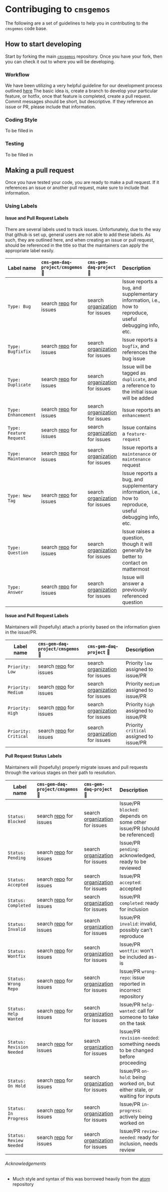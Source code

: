 # Contribuging to ```cmsgemos```
The following are a set of guidelines to help you in contributing to the ```cmsgemos``` code base.

## How to start developing
Start by forking the main [```cmsgemos```](https://github.com/cms-gem-daq-project/cmsgemos) repository.
Once you have your fork, then you can check it out to where you will be developing.


### Workflow
We have been utilizing a very helpful guideline for our development process outlined [here](http://nvie.com/posts/a-successful-git-branching-model/)
The basic idea is, create a branch to develop your particular feature, or hotfix, once that feature is completed, create a pull request.
Commit messages should be short, but descriptive.  If they reference an issue or PR, please include that information.

### Coding Style
To be filled in

### Testing
To be filled in

## Making a pull request
Once you have tested your code, you are ready to make a pull request.  If it references an issue or another pull request, make sure to include that information.

### Using Labels
#### Issue and Pull Request Labels
There are several labels used to track issues.  Unfortunately, due to the way that github is set up, general users are not
able to add these labels.  As such, they are outlined here, and when creating an issue or pull request, should be referenced
in the title so that the maintainers can apply the appropriate label easily.

| Label name | `cms-gem-daq-project/cmsgemos` :mag_right: | `cms-gem-daq-project` :mag_right: | Description |
| ---------- |:------------------------------------------ |:--------------------------------- |:----------- |
| `Type: Bug` | search [repo][search-cmsgemos-repo-label-bug] for issues | search [organization][search-cms-gem-daq-project-label-bug] for issues | Issue reports a `bug`, and supplementary information, i.e., how to reproduce, useful debugging info, etc. |
| `Type: Bugfixfix` | search [repo][search-cmsgemos-repo-label-bugfix] for issues | search [organization][search-cms-gem-daq-project-label-bugfix] for issues | Issue reports a `bugfix`, and references the bug issue |
| `Type: Duplicate` | search [repo][search-cmsgemos-repo-label-duplicate] for issues | search [organization][search-cms-gem-daq-project-label-duplicate] for issues | Issue will be tagged as `duplicate`, and a reference to the initial issue will be added|
| `Type: Enhancement` | search [repo][search-cmsgemos-repo-label-enhancement] for issues | search [organization][search-cms-gem-daq-project-label-enhancement] for issues | Issue reports an `enhancement` |
| `Type: Feature Request` | search [repo][search-cmsgemos-repo-label-feature-request] for issues | search [organization][search-cms-gem-daq-project-label-feature-request] for issues | Issue contains a `feature-request` |
| `Type: Maintenance` | search [repo][search-cmsgemos-repo-label-maintenance] for issues | search [organization][search-cms-gem-daq-project-label-maintenance] for issues | Issue reports a `maintenance` or `maintenance` request |
| `Type: New Tag` | search [repo][search-cmsgemos-repo-label-new-tag] for issues | search [organization][search-cms-gem-daq-project-label-new-tag] for issues | Issue reports a bug, and supplementary information, i.e., how to reproduce, useful debugging info, etc. |
| `Type: Question` | search [repo][search-cmsgemos-repo-label-question] for issues | search [organization][search-cms-gem-daq-project-label-question] for issues | Issue raises a question, though it will generally be better to contact on mattermost |
| `Type: Answer` | search [repo][search-cmsgemos-repo-label-answer] for issues | search [organization][search-cms-gem-daq-project-label-answer] for issues | Issue will answer a previously referenced question|

#### Issue and Pull Request Labels
Maintainers will (hopefully) attach a priority based on the information given in the issue/PR.

| Label name | `cms-gem-daq-project/cmsgemos` :mag_right: | `cms-gem-daq-project` :mag_right: | Description |
| ---------- |:------------------------------------------ |:--------------------------------- |:----------- |
| `Priority: Low` | search [repo][search-cmsgemos-repo-priority-low] for issues | search [organization][search-cms-gem-daq-project-priority-low] for issues | Priority `low` assigned to issue/PR |
| `Priority: Medium` | search [repo][search-cmsgemos-repo-priority-medium] for issues | search [organization][search-cms-gem-daq-project-priority-medium] for issues | Priority `medium` assigned to issue/PR |
| `Priority: High` | search [repo][search-cmsgemos-repo-priority-high] for issues | search [organization][search-cms-gem-daq-project-priority-high] for issues | Priority `high` assigned to issue/PR |
| `Priority: Critical` | search [repo][search-cmsgemos-repo-priority-critical] for issues | search [organization][search-cms-gem-daq-project-priority-critical] for issues | Priority `critical` assigned to issue/PR |

#### Pull Request Status Labels
Maintainers will (hopefully) properly migrate issues and pull requests through the various stages on their path to resolution.

| Label name | `cms-gem-daq-project/cmsgemos` :mag_right: | `cms-gem-daq-project` :mag_right: | Description |
| ---------- |:------------------------------------------ |:--------------------------------- |:----------- |
| `Status: Blocked` | search [repo][search-cmsgemos-repo-status-blocked] for issues | search [organization][search-cms-gem-daq-project-status-blocked] for issues | Issue/PR `blocked`: depends on some other issue/PR (should be referenced) |
| `Status: Pending` | search [repo][search-cmsgemos-repo-status-pending] for issues | search [organization][search-cms-gem-daq-project-status-pending] for issues | Issue/PR `pending`: acknowledged, ready to be reviewed |
| `Status: Accepted` | search [repo][search-cmsgemos-repo-status-accepted] for issues | search [organization][search-cms-gem-daq-project-status-accepted] for issues | Issue/PR `accepted`: accepted |
| `Status: Completed` | search [repo][search-cmsgemos-repo-status-completed] for issues | search [organization][search-cms-gem-daq-project-status-completed] for issues | Issue/PR `completed`: ready for inclusion |
| `Status: Invalid` | search [repo][search-cmsgemos-repo-status-invalid] for issues | search [organization][search-cms-gem-daq-project-status-invalid] for issues | Issue/PR `invalid`: invalid, possibly can't reproduce |
| `Status: Wontfix` | search [repo][search-cmsgemos-repo-status-wontfix] for issues | search [organization][search-cms-gem-daq-project-status-wontfix] for issues | Issue/PR `wontfix`: won't be included as-is |
| `Status: Wrong Repo` | search [repo][search-cmsgemos-repo-status-wrong-repo] for issues | search [organization][search-cms-gem-daq-project-status-wrong-repo] for issues | Issue/PR `wrong-repo`: issue reported in incorrect repository |
| `Status: Help Wanted` | search [repo][search-cmsgemos-repo-status-help-wanted] for issues | search [organization][search-cms-gem-daq-project-status-help-wanted] for issues | Issue/PR `help-wanted`: call for someone to take on the task |
| `Status: Revision Needed` | search [repo][search-cmsgemos-repo-status-revision-needed] for issues | search [organization][search-cms-gem-daq-project-status-revision-needed] for issues | Issue/PR `revision-needed`: something needs to be changed before proceeding |
| `Status: On Hold` | search [repo][search-cmsgemos-repo-status-on-hold] for issues | search [organization][search-cms-gem-daq-project-status-on-hold] for issues | Issue/PR `on-hold`:  being worked on, but either stale, or waiting for inputs |
| `Status: In Progress` | search [repo][search-cmsgemos-repo-status-in-progress] for issues | search [organization][search-cms-gem-daq-project-status-in-progress] for issues | Issue/PR `in-progress`:  actively being worked on |
| `Status: Review Needed` | search [repo][search-cmsgemos-repo-status-review-needed] for issues | search [organization][search-cms-gem-daq-project-status-review-needed] for issues | Issue/PR `review-needed`: ready for inclusion, needs review |

###### Acknowledgements
* Much style and syntax of this was borrowed heavily from the [atom](https://github.com/atom/atom/blob/master/CONTRIBUTING.md) repository

[search-cmsgemos-repo-label-bug]: https://github.com/issues?utf8=%E2%9C%93&q=is%3Aopen+is%3Aissue+repo%3cms-gem-daq-project%2cmsgemos+user%3Acms-gem-daq-project+label%3A%22Type%3A+Bug%22
[search-cms-gem-daq-project-label-bug]: https://github.com/issues?utf8=%E2%9C%93&q=is%3Aopen+is%3Aissue+user%3Acms-gem-daq-project+label%3A%22Type%3A+Bug%22
[search-cmsgemos-repo-label-bugfix]: https://github.com/issues?utf8=%E2%9C%93&q=is%3Aopen+is%3Aissue+repo%3cms-gem-daq-project%2cmsgemos+user%3Acms-gem-daq-project+label%3A%22Type%3A+Bugfix%22
[search-cms-gem-daq-project-label-bugfix]: https://github.com/issues?utf8=%E2%9C%93&q=is%3Aopen+is%3Aissue+user%3Acms-gem-daq-project+label%3A%22Type%3A+Bugfix%22
[search-cmsgemos-repo-label-duplicate]: https://github.com/issues?utf8=%E2%9C%93&q=is%3Aopen+is%3Aissue+repo%3cms-gem-daq-project%2cmsgemos+user%3Acms-gem-daq-project+label%3A%22Type%3A+Duplicate%22
[search-cms-gem-daq-project-label-duplicate]: https://github.com/issues?utf8=%E2%9C%93&q=is%3Aopen+is%3Aissue+user%3Acms-gem-daq-project+label%3A%22Type%3A+Duplicate%22
[search-cmsgemos-repo-label-enhancement]: https://github.com/issues?utf8=%E2%9C%93&q=is%3Aopen+is%3Aissue+repo%3cms-gem-daq-project%2cmsgemos+user%3Acms-gem-daq-project+label%3A%22Type%3A+Enhancement%22
[search-cms-gem-daq-project-label-enhancement]: https://github.com/issues?utf8=%E2%9C%93&q=is%3Aopen+is%3Aissue+user%3Acms-gem-daq-project+label%3A%22Type%3A+Enhancement%22
[search-cmsgemos-repo-label-feature-request]: https://github.com/issues?utf8=%E2%9C%93&q=is%3Aopen+is%3Aissue+repo%3cms-gem-daq-project%2cmsgemos+user%3Acms-gem-daq-project+label%3A%22Type%3A+Feature+Request%22
[search-cms-gem-daq-project-label-feature-request]: https://github.com/issues?utf8=%E2%9C%93&q=is%3Aopen+is%3Aissue+user%3Acms-gem-daq-project+label%3A%22Type%3A+Feature+Request%22
[search-cmsgemos-repo-label-maintenance]: https://github.com/issues?utf8=%E2%9C%93&q=is%3Aopen+is%3Aissue+repo%3cms-gem-daq-project%2cmsgemos+user%3Acms-gem-daq-project+label%3A%22Type%3A+Maintenance%22
[search-cms-gem-daq-project-label-maintenance]: https://github.com/issues?utf8=%E2%9C%93&q=is%3Aopen+is%3Aissue+user%3Acms-gem-daq-project+label%3A%22Type%3A+Maintenance%22
[search-cmsgemos-repo-label-question]: https://github.com/issues?utf8=%E2%9C%93&q=is%3Aopen+is%3Aissue+repo%3cms-gem-daq-project%2cmsgemos+user%3Acms-gem-daq-project+label%3A%22Type%3A+Question%22
[search-cms-gem-daq-project-label-question]: https://github.com/issues?utf8=%E2%9C%93&q=is%3Aopen+is%3Aissue+user%3Acms-gem-daq-project+label%3A%22Type%3A+Question%22
[search-cmsgemos-repo-label-answer]: https://github.com/issues?utf8=%E2%9C%93&q=is%3Aopen+is%3Aissue+repo%3cms-gem-daq-project%2cmsgemos+user%3Acms-gem-daq-project+label%3A%22Type%3A+Answer%22
[search-cms-gem-daq-project-label-answer]: https://github.com/issues?utf8=%E2%9C%93&q=is%3Aopen+is%3Aissue+user%3Acms-gem-daq-project+label%3A%22Type%3A+Answer%22
[search-cmsgemos-repo-label-new-tag]: https://github.com/issues?utf8=%E2%9C%93&q=is%3Aopen+is%3Aissue+repo%3cms-gem-daq-project%2cmsgemos+user%3Acms-gem-daq-project+label%3A%22Type%3A+New+Tag%22
[search-cms-gem-daq-project-label-new-tag]: https://github.com/issues?utf8=%E2%9C%93&q=is%3Aopen+is%3Aissue+user%3Acms-gem-daq-project+label%3A%22Type%3A+New+Tag%22

[search-cmsgemos-repo-priority-low]: https://github.com/issues?utf8=%E2%9C%93&q=is%3Aopen+is%3Aissue+repo%3cms-gem-daq-project%2cmsgemos+user%3Acms-gem-daq-project+label%3A%22Priority%3A+Low%22
[search-cms-gem-daq-project-priority-low]: https://github.com/issues?utf8=%E2%9C%93&q=is%3Aopen+is%3Aissue+user%3Acms-gem-daq-project+label%3A%22Priority%3A+Low%22
[search-cmsgemos-repo-priority-medium]: https://github.com/issues?utf8=%E2%9C%93&q=is%3Aopen+is%3Aissue+repo%3cms-gem-daq-project%2cmsgemos+user%3Acms-gem-daq-project+label%3A%22Priority%3A+Medium%22
[search-cms-gem-daq-project-priority-medium]: https://github.com/issues?utf8=%E2%9C%93&q=is%3Aopen+is%3Aissue+user%3Acms-gem-daq-project+label%3A%22Priority%3A+Medium%22
[search-cmsgemos-repo-priority-high]: https://github.com/issues?utf8=%E2%9C%93&q=is%3Aopen+is%3Aissue+repo%3cms-gem-daq-project%2cmsgemos+user%3Acms-gem-daq-project+label%3A%22Priority%3A+High%22
[search-cms-gem-daq-project-priority-high]: https://github.com/issues?utf8=%E2%9C%93&q=is%3Aopen+is%3Aissue+user%3Acms-gem-daq-project+label%3A%22Priority%3A+High%22
[search-cmsgemos-repo-priority-critical]: https://github.com/issues?utf8=%E2%9C%93&q=is%3Aopen+is%3Aissue+repo%3cms-gem-daq-project%2cmsgemos+user%3Acms-gem-daq-project+label%3A%22Priority%3A+Critical%22
[search-cms-gem-daq-project-priority-critical]: https://github.com/issues?utf8=%E2%9C%93&q=is%3Aopen+is%3Aissue+user%3Acms-gem-daq-project+label%3A%22Priority%3A+Critical%22

[search-cmsgemos-repo-status-invalid]: https://github.com/issues?utf8=%E2%9C%93&q=is%3Aopen+is%3Aissue+repo%3cms-gem-daq-project%2cmsgemos+user%3Acms-gem-daq-project+label%3A%22Status%3A+Invalid%22
[search-cms-gem-daq-project-status-invalid]: https://github.com/issues?utf8=%E2%9C%93&q=is%3Aopen+is%3Aissue+user%3Acms-gem-daq-project+label%3A%22Status%3A+Invalid%22
[search-cmsgemos-repo-status-wontfix]: https://github.com/issues?utf8=%E2%9C%93&q=is%3Aopen+is%3Aissue+repo%3cms-gem-daq-project%2cmsgemos+user%3Acms-gem-daq-project+label%3A%22Status%3A+Wontfix%22
[search-cms-gem-daq-project-status-wontfix]: https://github.com/issues?utf8=%E2%9C%93&q=is%3Aopen+is%3Aissue+user%3Acms-gem-daq-project+label%3A%22Status%3A+Wontfix%22
[search-cmsgemos-repo-status-accepted]: https://github.com/issues?utf8=%E2%9C%93&q=is%3Aopen+is%3Aissue+repo%3cms-gem-daq-project%2cmsgemos+user%3Acms-gem-daq-project+label%3A%22Status%3A+Accepted%22
[search-cms-gem-daq-project-status-accepted]: https://github.com/issues?utf8=%E2%9C%93&q=is%3Aopen+is%3Aissue+user%3Acms-gem-daq-project+label%3A%22Status%3A+Accepted%22
[search-cmsgemos-repo-status-completed]: https://github.com/issues?utf8=%E2%9C%93&q=is%3Aopen+is%3Aissue+repo%3cms-gem-daq-project%2cmsgemos+user%3Acms-gem-daq-project+label%3A%22Status%3A+Completed%22
[search-cms-gem-daq-project-status-completed]: https://github.com/issues?utf8=%E2%9C%93&q=is%3Aopen+is%3Aissue+user%3Acms-gem-daq-project+label%3A%22Status%3A+Completed%22
[search-cmsgemos-repo-status-pending]: https://github.com/issues?utf8=%E2%9C%93&q=is%3Aopen+is%3Aissue+repo%3cms-gem-daq-project%2cmsgemos+user%3Acms-gem-daq-project+label%3A%22Status%3A+Pending%22
[search-cms-gem-daq-project-status-pending]: https://github.com/issues?utf8=%E2%9C%93&q=is%3Aopen+is%3Aissue+user%3Acms-gem-daq-project+label%3A%22Status%3A+Pending%22
[search-cmsgemos-repo-status-blocked]: https://github.com/issues?utf8=%E2%9C%93&q=is%3Aopen+is%3Aissue+repo%3cms-gem-daq-project%2cmsgemos+user%3Acms-gem-daq-project+label%3A%22Status%3A+Blocked%22
[search-cms-gem-daq-project-status-blocked]: https://github.com/issues?utf8=%E2%9C%93&q=is%3Aopen+is%3Aissue+user%3Acms-gem-daq-project+label%3A%22Status%3A+Blocked%22
[search-cmsgemos-repo-status-wrong-repo]: https://github.com/issues?utf8=%E2%9C%93&q=is%3Aopen+is%3Aissue+repo%3cms-gem-daq-project%2cmsgemos+user%3Acms-gem-daq-project+label%3A%22Status%3A+Wrong+Repo%22
[search-cms-gem-daq-project-status-wrong-repo]: https://github.com/issues?utf8=%E2%9C%93&q=is%3Aopen+is%3Aissue+user%3Acms-gem-daq-project+label%3A%22Status%3A+Wrong+Repo%22
[search-cmsgemos-repo-status-help-wanted]: https://github.com/issues?utf8=%E2%9C%93&q=is%3Aopen+is%3Aissue+repo%3cms-gem-daq-project%2cmsgemos+user%3Acms-gem-daq-project+label%3A%22Status%3A+Help+Wanted%22
[search-cms-gem-daq-project-status-help-wanted]: https://github.com/issues?utf8=%E2%9C%93&q=is%3Aopen+is%3Aissue+user%3Acms-gem-daq-project+label%3A%22Status%3A+Help+Wanted%22
[search-cmsgemos-repo-status-revision-needed]: https://github.com/issues?utf8=%E2%9C%93&q=is%3Aopen+is%3Aissue+repo%3cms-gem-daq-project%2cmsgemos+user%3Acms-gem-daq-project+label%3A%22Status%3A+Revision+Needed%22
[search-cms-gem-daq-project-status-revision-needed]: https://github.com/issues?utf8=%E2%9C%93&q=is%3Aopen+is%3Aissue+user%3Acms-gem-daq-project+label%3A%22Status%3A+Revision+Needed%22
[search-cmsgemos-repo-status-review-needed]: https://github.com/issues?utf8=%E2%9C%93&q=is%3Aopen+is%3Aissue+repo%3cms-gem-daq-project%2cmsgemos+user%3Acms-gem-daq-project+label%3A%22Status%3A+Review+Needed%22
[search-cms-gem-daq-project-status-review-needed]: https://github.com/issues?utf8=%E2%9C%93&q=is%3Aopen+is%3Aissue+user%3Acms-gem-daq-project+label%3A%22Status%3A+Review+Needed%22
[search-cmsgemos-repo-status-on-hold]: https://github.com/issues?utf8=%E2%9C%93&q=is%3Aopen+is%3Aissue+repo%3cms-gem-daq-project%2cmsgemos+user%3Acms-gem-daq-project+label%3A%22Status%3A+On+Hold%22
[search-cms-gem-daq-project-status-on-hold]: https://github.com/issues?utf8=%E2%9C%93&q=is%3Aopen+is%3Aissue+user%3Acms-gem-daq-project+label%3A%22Status%3A+On+Hold%22
[search-cmsgemos-repo-status-in-progress]: https://github.com/issues?utf8=%E2%9C%93&q=is%3Aopen+is%3Aissue+repo%3cms-gem-daq-project%2cmsgemos+user%3Acms-gem-daq-project+label%3A%22Status%3A+In+Progress%22
[search-cms-gem-daq-project-status-in-progress]: https://github.com/issues?utf8=%E2%9C%93&q=is%3Aopen+is%3Aissue+user%3Acms-gem-daq-project+label%3A%22Status%3A+In+Progress%22
